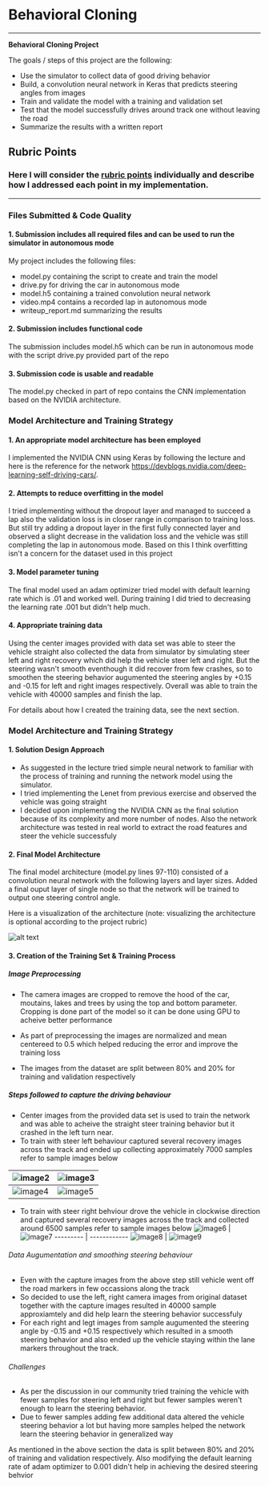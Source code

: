 # **Behavioral Cloning** 

---

**Behavioral Cloning Project**

The goals / steps of this project are the following:
* Use the simulator to collect data of good driving behavior
* Build, a convolution neural network in Keras that predicts steering angles from images
* Train and validate the model with a training and validation set
* Test that the model successfully drives around track one without leaving the road
* Summarize the results with a written report


[//]: # (Image References)

[image1]: ./nvidia-cnn-architecture.png "NVIDIA CNN Architecture"
[image2]: ./examples/steer_left/left_2018_07_20_00_14_58_195.png "steer left1 recovery"
[image3]: ./examples/steer_left/left_2018_07_20_00_14_59_050.jpg "steer left2 recovery"
[image4]: ./examples/steer_left/left_2018_07_20_00_15_01_045.jpg "steer left3 recovery"
[image5]: ./examples/steer_left/left_2018_07_20_00_15_02_159.jpg "steer left4 recovery"
[image6]: ./examples/steer_right/right_2018_07_20_00_29_29_197.jpg "steer right1 recovery"
[image7]: ./examples/steer_right/right_2018_07_20_00_29_29_476.jpg "steer right2 recovery"
[image8]: ./examples/steer_right/right_2018_07_20_00_29_30_062.jpg "steer right3 recovery"
[image9]: ./examples/steer_right/right_2018_07_20_00_29_31_189.jpg "steer right4 recovery"

## Rubric Points
### Here I will consider the [rubric points](https://review.udacity.com/#!/rubrics/432/view) individually and describe how I addressed each point in my implementation.  

---
### Files Submitted & Code Quality

#### 1. Submission includes all required files and can be used to run the simulator in autonomous mode

My project includes the following files:
* model.py containing the script to create and train the model
* drive.py for driving the car in autonomous mode
* model.h5 containing a trained convolution neural network 
* video.mp4 contains a recorded lap in autonomous mode
* writeup_report.md summarizing the results

#### 2. Submission includes functional code
The submission includes model.h5 which can be run in autonomous mode with the script drive.py provided part of the repo 

#### 3. Submission code is usable and readable

The model.py checked in part of repo contains the CNN implementation based on the NVIDIA architecture.


### Model Architecture and Training Strategy

#### 1. An appropriate model architecture has been employed

I implemented the NVIDIA CNN using Keras by following the lecture and here is the reference for the network https://devblogs.nvidia.com/deep-learning-self-driving-cars/.

#### 2. Attempts to reduce overfitting in the model

I tried implementing without the dropout layer and managed to succeed a lap also the validation loss is in closer range in comparison to training loss. But still try adding a dropout layer in the first fully connected layer and observed a slight decrease in the validation loss and the vehicle was still completing the lap in autonomous mode. Based on this I think overfitting isn't a concern for the dataset used in this project

#### 3. Model parameter tuning

The final model used an adam optimizer tried model with default learning rate which is .01 and worked well. During training I did tried to decreasing the learning rate .001 but didn't help much.

#### 4. Appropriate training data

Using the center images provided with data set was able to steer the vehicle straight also collected the data from simulator by simulating steer left and right recovery which did help the vehicle steer left and right. But the steering wasn't smooth eventhough it did recover from few crashes, so to smoothen the steering behavior augumented the steering angles by +0.15 and -0.15 for left and right images respectively. Overall was able to train the vehicle with 40000 samples and finish the lap.

For details about how I created the training data, see the next section. 

### Model Architecture and Training Strategy

#### 1. Solution Design Approach
* As suggested in the lecture tried simple neural network to familiar with the process of training and running the network model using the simulator. 
* I tried implementing the Lenet from previous exercise and observed the vehicle was going straight
* I decided upon implementing the NVIDIA CNN as the final solution because of its complexity and more number of nodes. Also the network architecture was tested in real world to extract the road features and steer the vehicle successfuly


#### 2. Final Model Architecture

The final model architecture (model.py lines 97-110) consisted of a convolution neural network with the following layers and layer sizes. Added a final ouput layer of single node so that the network will be trained to output one steering control angle.

Here is a visualization of the architecture (note: visualizing the architecture is optional according to the project rubric)

![alt text][image1]

#### 3. Creation of the Training Set & Training Process

##### Image Preprocessing

* The camera images are cropped to remove the hood of the car, moutains, lakes and trees by using the top and bottom parameter. Cropping is done part of the model so it can be done using GPU to acheive better performance

* As part of preprocessing the images are normalized and mean centereed to 0.5 which helped reducing the error and improve the training loss

* The images from the dataset are split between 80% and 20% for training and validation respectively

##### Steps followed to capture the driving behaviour

* Center images from the provided data set is used to train the network and was able to acheive the straight steer training behavior
but it crashed in the left turn near.
* To train with steer left behaviour captured several recovery images across the track and ended up collecting approximately 7000 samples refer to sample images below

 ![image2] | ![image3]
 --------- | ------------
 ![image4] | ![image5] 

* To train with steer right behviour drove the vehicle in clockwise direction and captured several recovery images across the track and collected around 6500 samples refer to sample images below
 ![image6] | ![image7]
 --------- | ------------
 ![image8] | ![image9]

###### Data Augumentation and smoothing steering behaviour

* Even with the capture images from the above step still vehicle went off the road markers in few occassions along the track
* So decided to use the left, right camera images from original dataset together with the capture images resulted in 40000 sample approxiamtely and did help learn the steering behavior successfuly
* For each right and legt images from sample augumented the steering angle by -0.15 and +0.15 respectively which resulted in a smooth steering behavior and also ended up the vehicle staying within the lane markers throughout the track.

###### Challenges 

* As per the discussion in our community tried training the vehicle with fewer samples for steering left and right but fewer samples weren't enough to learn the steering behavior.
* Due to fewer samples adding few additional data altered the vehicle steering behavior a lot but having more samples helped the network learn the steering behavior in generalized way


As mentioned in the above section the data is split between 80% and 20% of training and validation respectively. Also modifying the default learning rate of adam optimizer to 0.001 didn't help in achieving the desired steering behvior

